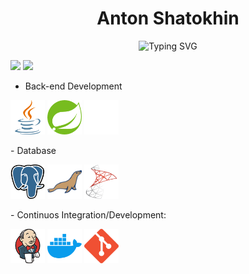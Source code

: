 <h1 align=center> Anton Shatokhin </h1>

<p align=center>
<img src="https://readme-typing-svg.demolab.com?font=Fira+Code&weight=600&pause=1000&color=F7F7F7&center=true&width=435&lines=Experienced+Java+Back-end+Developer;Always+learning+new+things" alt="Typing SVG" /></a>
</p>

<p align=left>
 <img algin='left' width='49.7%' src='https://readme-stats-fabio-vicente.vercel.app/api?username=tohavoice&count_private=true&show_icons=true&theme=dracula' />
 
<img algin='right' width='49.7%' src='https://github-readme-streak-stats.herokuapp.com/?user=tohavoice&theme=dracula' />
</p>

- Back-end Development
<p algin='left'>
  <img src='pic/Java.png' width='55' title='Java'>
  <img src='pic/Spring.png' width='55' title='Spring'>
  <img src='pic/Kafka.png' width='55' title='Apache Kafka'>
</p>
- Database
<p algin='left'>
  <img src='pic/Postgre.png'n width='55' title='PostgreSQL'>
  <img src='pic/MariaDb.png'n width='55' title='MariaDb'>
  <img src='pic/MSSS.png' width='55' title='Microsoft SQL Server'>
</p>
- Continuos Integration/Development:
<p algin='left'>
    <img src='pic/Jenkins.png' width='55' title='Jenkins'>
    <img src='pic/Docker.png' width='55' title='Docker'>
    <img src='pic/Git.png' width='55' title='Git'>
</p>

